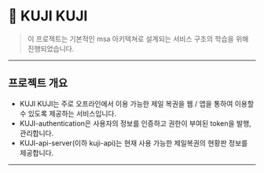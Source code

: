 # 🎫 KUJI KUJI
 > 이 프로젝트는 기본적인 msa 아키텍쳐로 설계되는 서비스 구조의 학습을 위해 진행되었습니다.
---



## 프로젝트 개요
- KUJI KUJI는 주로 오프라인에서 이용 가능한 제일 복권을 웹 / 앱을 통하여 이용할 수 있도록 제공하는 서비스입니다.
- KUJI-authentication은 사용자의 정보를 인증하고 권한이 부여된 token을 발행, 관리합니다.
- KUJI-api-server(이하 kuji-api)는 현재 사용 가능한 제일복권의 현황판 정보를 제공합니다.
---
